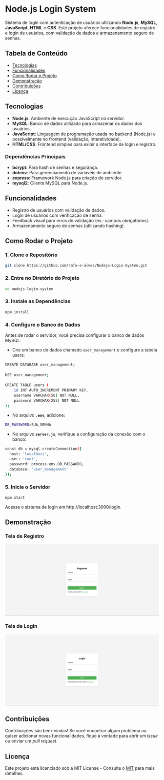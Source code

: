 # Node.js Login System

Sistema de login com autenticação de usuários utilizando **Node.js**, **MySQL**, **JavaScript**, **HTML** e **CSS**. Este projeto oferece funcionalidades de registro e login de usuários, com validação de dados e armazenamento seguro de senhas.

## Tabela de Conteúdo
- [Tecnologias](#tecnologias)
- [Funcionalidades](#funcionalidades)
- [Como Rodar o Projeto](#como-rodar-o-projeto)
- [Demonstração](#demonstração)
- [Contribuições](#contribuições)
- [Licença](#licença)

## Tecnologias

- **Node.js**: Ambiente de execução JavaScript no servidor.
- **MySQL**: Banco de dados utilizado para armazenar os dados dos usuários.
- **JavaScript**: Linguagem de programação usada no backend (Node.js) e possivelmente no frontend (validação, interatividade).
- **HTML/CSS**: Frontend simples para exibir a interface de login e registro.

### Dependências Principais
- **bcrypt**: Para hash de senhas e segurança.
- **dotenv**: Para gerenciamento de variáveis de ambiente.
- **express**: Framework Node.js para criação do servidor.
- **mysql2**: Cliente MySQL para Node.js.

## Funcionalidades

- Registro de usuários com validação de dados.
- Login de usuários com verificação de senha.
- Feedback visual para erros de validação (ex.: campos obrigatórios).
- Armazenamento seguro de senhas (utilizando hashing).

## Como Rodar o Projeto

### 1. Clone o Repositório

```sh
git clone https://github.com/rafa-e-alves/Nodejs-Login-System.git
```

### 2. Entre no Diretório do Projeto

```sh
cd nodejs-login-system
```

### 3. Instale as Dependências

```sh
npm install
```

### 4. Configure o Banco de Dados

Antes de rodar o servidor, você precisa configurar o banco de dados MySQL.

- Crie um banco de dados chamado `user_management` e configure a tabela users:

```sh
CREATE DATABASE user_management;

USE user_management;

CREATE TABLE users (
    id INT AUTO_INCREMENT PRIMARY KEY,
    username VARCHAR(50) NOT NULL,
    password VARCHAR(255) NOT NULL
);
```

- No arquivo **`.env`**, adicione:

```sh
DB_PASSWORD=SUA_SENHA
```

- No arquivo **`server.js`**, verifique a configuração da conexão com o banco:

```sh
const db = mysql.createConnection({
  host: 'localhost',
  user: 'root',
  password: process.env.DB_PASSWORD,
  database: 'user_management'
});
```

### 5. Inicie o Servidor

```sh
npm start
```
Acesse o sistema de login em http://localhost:3000/login.

## Demonstração

### Tela de Registro
![Registro](./screenshots/register.png)

### Tela de Login
![Login](./screenshots/login.png)

## Contribuições

Contribuições são bem-vindas! Se você encontrar algum problema ou quiser adicionar novas funcionalidades, fique à vontade para abrir um *issue* ou enviar um *pull request*.

## Licença

Este projeto está licenciado sob a MIT License - Consulte o [MIT](.https://opensource.org/license/MIT) para mais detalhes.
